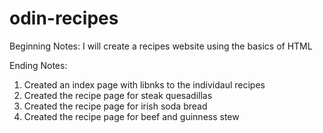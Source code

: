 # odin-recipes
Beginning Notes:
I will create a recipes website using the basics of HTML

Ending Notes:
1. Created an index page with libnks to the individaul recipes
2. Created the recipe page for steak quesadillas
3. Created the recipe page for irish soda bread
4. Created the recipe page for beef and guinness stew